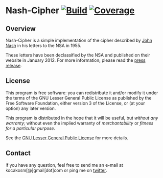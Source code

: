 Nash-Cipher [![Build][1]][2] [![Coverage][3]][4]
================================================


Overview
--------

Nash-Cipher is a simple implementation of the cipher described by [John Nash][5]
in his letters to the NSA in 1955.

These letters have been declassified by the NSA and published on their website
in January 2012. For more information, please read the [press release][6].


License
-------

This program is free software: you can redistribute it and/or modify it under
the terms of the GNU Lesser General Public License as published by the Free
Software Foundation, either version 3 of the License, or (at your option) any
later version.

This program is distributed in the hope that it will be useful, but _without any
warranty;_ without even the implied warranty of _merchantability_ or _fitness
for a particular purpose_.

See the [GNU Lesser General Public License][7] for more details.


Contact
-------

If you have any question, feel free to send me an e-mail at kocakosm[@]gmail[dot]com
or ping me on [twitter][8].


 [1]: https://img.shields.io/travis/kocakosm/nash-cipher.svg
 [2]: https://travis-ci.org/kocakosm/nash-cipher
 [3]: https://img.shields.io/coveralls/kocakosm/nash-cipher.svg
 [4]: https://coveralls.io/r/kocakosm/nash-cipher
 [5]: http://en.wikipedia.org/wiki/John_Forbes_Nash,_Jr.
 [6]: http://www.nsa.gov/public_info/press_room/2012/nash_exhibit.shtml
 [7]: http://www.gnu.org/licenses/lgpl-3.0-standalone.html
 [8]: https://twitter.com/kocakosm
